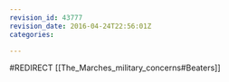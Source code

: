 ```yaml
---
revision_id: 43777
revision_date: 2016-04-24T22:56:01Z
categories:

---
```


#REDIRECT [[The_Marches_military_concerns#Beaters]]